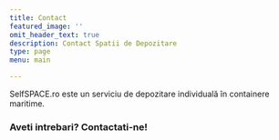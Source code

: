 ```yaml
---
title: Contact
featured_image: ''
omit_header_text: true
description: Contact Spatii de Depozitare
type: page
menu: main

---
```


SelfSPACE.ro este un serviciu de depozitare individuală în containere maritime.


### Aveti intrebari? Contactati-ne! 

